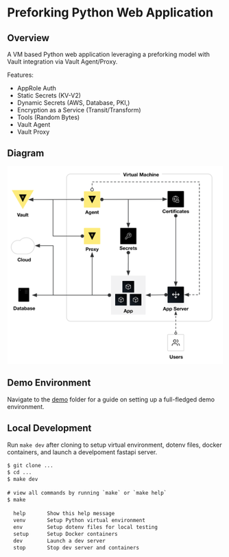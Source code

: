 # Preforking Python Web Application

## Overview
A VM based Python web application leveraging a preforking model with Vault integration via Vault Agent/Proxy.

Features:
- AppRole Auth
- Static Secrets (KV-V2)
- Dynamic Secrets (AWS, Database, PKI,)
- Encryption as a Service (Transit/Transform)
- Tools (Random Bytes)
- Vault Agent
- Vault Proxy


## Diagram
<p align="center">
    <img src="./img/vault-vm-app.png" />
</p>


## Demo Environment
Navigate to the [demo](https://github.com/michaelkosir/vault-python-webapp/tree/main/demo) folder for a guide on setting up a full-fledged demo environment.


## Local Development
Run `make dev` after cloning to setup virtual environment, dotenv files, docker containers, and launch a develpoment fastapi server.
```shell
$ git clone ...
$ cd ...
$ make dev

# view all commands by running `make` or `make help`
$ make

  help       Show this help message
  venv       Setup Python virtual environment
  env        Setup dotenv files for local testing
  setup      Setup Docker containers
  dev        Launch a dev server
  stop       Stop dev server and containers
```
